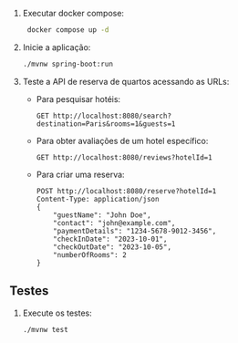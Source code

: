 1. Executar docker compose:
   ```bash
    docker compose up -d
    ```

2. Inicie a aplicação:
    ```bash
    ./mvnw spring-boot:run
    ```

3. Teste a API de reserva de quartos acessando as URLs:

    - Para pesquisar hotéis:
        ```http
        GET http://localhost:8080/search?destination=Paris&rooms=1&guests=1
        ```

    - Para obter avaliações de um hotel específico:
        ```http
        GET http://localhost:8080/reviews?hotelId=1
        ```

    - Para criar uma reserva:
        ```http
        POST http://localhost:8080/reserve?hotelId=1
        Content-Type: application/json
        {
            "guestName": "John Doe",
            "contact": "john@example.com",
            "paymentDetails": "1234-5678-9012-3456",
            "checkInDate": "2023-10-01",
            "checkOutDate": "2023-10-05",
            "numberOfRooms": 2
        }
        ```

## **Testes**

1. Execute os testes:
    ```bash
    ./mvnw test
    ```
